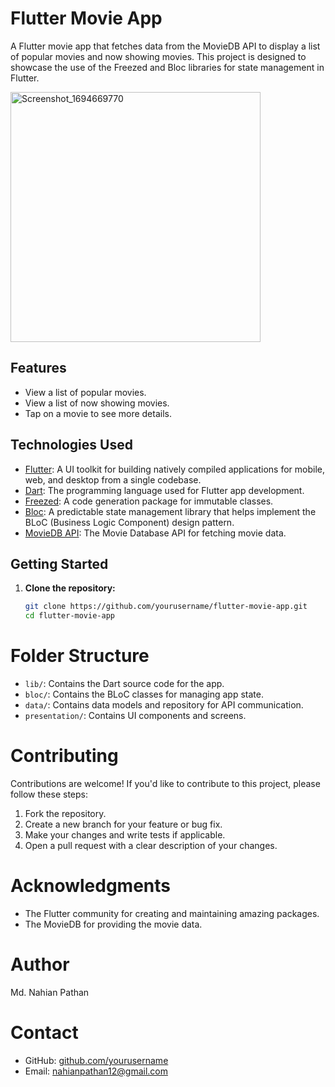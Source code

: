 # Flutter Movie App

A Flutter movie app that fetches data from the MovieDB API to display a list of popular movies and now showing movies. This project is designed to showcase the use of the Freezed and Bloc libraries for state management in Flutter.

<img src="https://github.com/nahian0/movie_app_freezed/assets/81440604/1185d263-b3c2-495a-b8b6-7e9b2ceed7e1" alt="Screenshot_1694669770" width="400" />

## Features

- View a list of popular movies.
- View a list of now showing movies.
- Tap on a movie to see more details.

## Technologies Used

- [Flutter](https://flutter.dev/): A UI toolkit for building natively compiled applications for mobile, web, and desktop from a single codebase.
- [Dart](https://dart.dev/): The programming language used for Flutter app development.
- [Freezed](https://pub.dev/packages/freezed): A code generation package for immutable classes.
- [Bloc](https://pub.dev/packages/bloc): A predictable state management library that helps implement the BLoC (Business Logic Component) design pattern.
- [MovieDB API](https://www.themoviedb.org/documentation/api): The Movie Database API for fetching movie data.

## Getting Started

1. **Clone the repository:**

   ```bash
   git clone https://github.com/yourusername/flutter-movie-app.git
   cd flutter-movie-app

# Folder Structure

- `lib/`: Contains the Dart source code for the app.
- `bloc/`: Contains the BLoC classes for managing app state.
- `data/`: Contains data models and repository for API communication.
- `presentation/`: Contains UI components and screens.


# Contributing

Contributions are welcome! If you'd like to contribute to this project, please follow these steps:

1. Fork the repository.
2. Create a new branch for your feature or bug fix.
3. Make your changes and write tests if applicable.
4. Open a pull request with a clear description of your changes.


# Acknowledgments

- The Flutter community for creating and maintaining amazing packages.
- The MovieDB for providing the movie data.


# Author

Md. Nahian Pathan

# Contact

- GitHub: [github.com/yourusername](https://github.com/nahian0)
- Email: nahianpathan12@gmail.com

